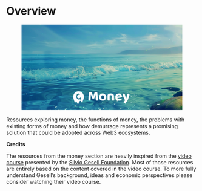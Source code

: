 # Overview

<figure><img src=".gitbook/assets/money-header.png" alt=""><figcaption></figcaption></figure>

Resources exploring money, the functions of money, the problems with existing forms of money and how demurrage represents a promising solution that could be adopted across Web3 ecosystems.



**Credits**

The resources from the money section are heavily inspired from the [video course](https://silviogesell.com/video-course/) presented by the [Silvio Gesell Foundation](https://silviogesell.com/). Most of those resources are entirely based on the content covered in the video course. To more fully understand Gesell’s background, ideas and economic perspectives please consider watching their video course.
